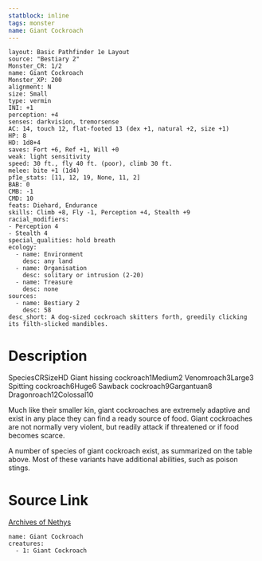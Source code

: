 ```yaml
---
statblock: inline
tags: monster
name: Giant Cockroach
---
```

```statblock
layout: Basic Pathfinder 1e Layout
source: "Bestiary 2"
Monster_CR: 1/2
name: Giant Cockroach
Monster_XP: 200
alignment: N
size: Small
type: vermin
INI: +1
perception: +4
senses: darkvision, tremorsense
AC: 14, touch 12, flat-footed 13 (dex +1, natural +2, size +1)
HP: 8
HD: 1d8+4
saves: Fort +6, Ref +1, Will +0
weak: light sensitivity
speed: 30 ft., fly 40 ft. (poor), climb 30 ft.
melee: bite +1 (1d4)
pf1e_stats: [11, 12, 19, None, 11, 2]
BAB: 0
CMB: -1
CMD: 10
feats: Diehard, Endurance
skills: Climb +8, Fly -1, Perception +4, Stealth +9
racial_modifiers:
- Perception 4
- Stealth 4
special_qualities: hold breath
ecology:
  - name: Environment
    desc: any land
  - name: Organisation
    desc: solitary or intrusion (2-20)
  - name: Treasure
    desc: none
sources:
  - name: Bestiary 2
    desc: 58
desc_short: A dog-sized cockroach skitters forth, greedily clicking its filth-slicked mandibles. 
```
# Description
SpeciesCRSizeHD Giant hissing cockroach1Medium2 Venomroach3Large3 Spitting cockroach6Huge6 Sawback cockroach9Gargantuan8 Dragonroach12Colossal10 

Much like their smaller kin, giant cockroaches are extremely adaptive and exist in any place they can find a ready source of food. Giant cockroaches are not normally very violent, but readily attack if threatened or if food becomes scarce. 

A number of species of giant cockroach exist, as summarized on the table above. Most of these variants have additional abilities, such as poison stings.
# Source Link
[Archives of Nethys](https://aonprd.com/MonsterDisplay.aspx?ItemName=Giant%20Cockroach)
```encounter-table
name: Giant Cockroach
creatures:
  - 1: Giant Cockroach
```
